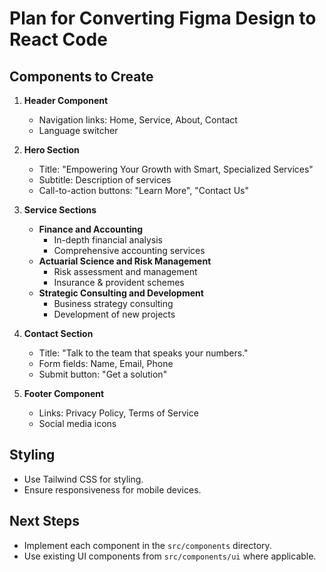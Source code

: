 # Plan for Converting Figma Design to React Code

## Components to Create

1. **Header Component**
   - Navigation links: Home, Service, About, Contact
   - Language switcher

2. **Hero Section**
   - Title: "Empowering Your Growth with Smart, Specialized Services"
   - Subtitle: Description of services
   - Call-to-action buttons: "Learn More", "Contact Us"

3. **Service Sections**
   - **Finance and Accounting**
     - In-depth financial analysis
     - Comprehensive accounting services
   - **Actuarial Science and Risk Management**
     - Risk assessment and management
     - Insurance & provident schemes
   - **Strategic Consulting and Development**
     - Business strategy consulting
     - Development of new projects

4. **Contact Section**
   - Title: "Talk to the team that speaks your numbers."
   - Form fields: Name, Email, Phone
   - Submit button: "Get a solution"

5. **Footer Component**
   - Links: Privacy Policy, Terms of Service
   - Social media icons

## Styling
- Use Tailwind CSS for styling.
- Ensure responsiveness for mobile devices.

## Next Steps
- Implement each component in the `src/components` directory.
- Use existing UI components from `src/components/ui` where applicable.
